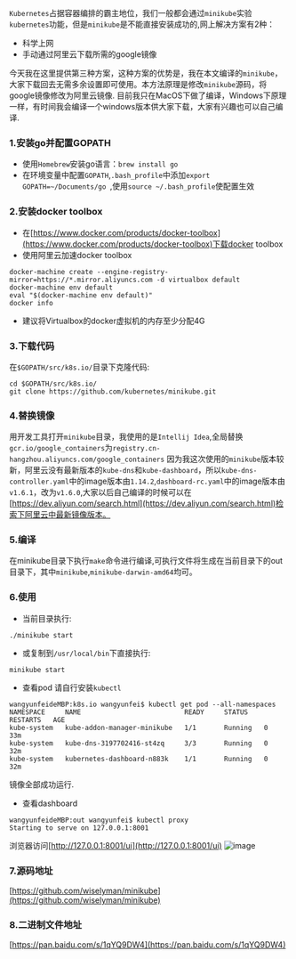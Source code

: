 `Kubernetes`占据容器编排的霸主地位，我们一般都会通过`minikube`实验`kubernetes`功能，但是`minikube`是不能直接安装成功的,网上解决方案有2种：
- 科学上网
- 手动通过阿里云下载所需的google镜像

今天我在这里提供第三种方案，这种方案的优势是，我在本文编译的`minikube`，大家下载回去无需多余设置即可使用。本方法原理是修改`minikube`源码，将google镜像修改为阿里云镜像.
目前我只在MacOS下做了编译，Windows下原理一样，有时间我会编译一个windows版本供大家下载，大家有兴趣也可以自己编译.
### 1.安装go并配置GOPATH
- 使用`Homebrew`安装go语言：`brew install go`
- 在环境变量中配置`GOPATH`,`.bash_profile`中添加`export GOPATH=~/Documents/go
`,使用`source ~/.bash_profile`使配置生效

### 2.安装docker toolbox
- 在[https://www.docker.com/products/docker-toolbox](https://www.docker.com/products/docker-toolbox)下载docker toolbox
- 使用阿里云加速docker toolbox
```shell
docker-machine create --engine-registry-mirror=https://*.mirror.aliyuncs.com -d virtualbox default
docker-machine env default
eval "$(docker-machine env default)"
docker info
```
- 建议将Virtualbox的docker虚拟机的内存至少分配4G

### 3.下载代码
在`$GOPATH/src/k8s.io/`目录下克隆代码:
```shell
cd $GOPATH/src/k8s.io/
git clone https://github.com/kubernetes/minikube.git
```
### 4.替换镜像
用开发工具打开`minikube`目录，我使用的是`Intellij Idea`,全局替换`gcr.io/google_containers`为`registry.cn-hangzhou.aliyuncs.com/google_containers`
因为我这次使用的`minikube`版本较新，阿里云没有最新版本的`kube-dns`和`kube-dashboard`，所以`kube-dns-controller.yaml`中的image版本由`1.14.2`,`dashboard-rc.yaml`中的image版本由`v1.6.1`，改为`v1.6.0`,大家以后自己编译的时候可以在[https://dev.aliyun.com/search.html](https://dev.aliyun.com/search.html)检索下阿里云中最新镜像版本。

### 5.编译
在minikube目录下执行`make`命令进行编译,可执行文件将生成在当前目录下的out目录下，其中`minikube`,`minikube-darwin-amd64`均可。

### 6.使用
- 当前目录执行:
```shell
./minikube start

```
- 或复制到`/usr/local/bin`下直接执行:
```shell
minikube start
```

- 查看pod
请自行安装`kubectl`
```
wangyunfeideMBP:k8s.io wangyunfei$ kubectl get pod --all-namespaces
NAMESPACE     NAME                          READY     STATUS    RESTARTS   AGE
kube-system   kube-addon-manager-minikube   1/1       Running   0          33m
kube-system   kube-dns-3197702416-st4zq     3/3       Running   0          32m
kube-system   kubernetes-dashboard-n883k    1/1       Running   0          32m
```
镜像全部成功运行.

- 查看dashboard
```shell
wangyunfeideMBP:out wangyunfei$ kubectl proxy
Starting to serve on 127.0.0.1:8001
```
浏览器访问[http://127.0.0.1:8001/ui](http://127.0.0.1:8001/ui)
![image](https://raw.githubusercontent.com/wiselyman/minikube/master/dashboard.png)

### 7.源码地址
[https://github.com/wiselyman/minikube](https://github.com/wiselyman/minikube)

### 8.二进制文件地址
[https://pan.baidu.com/s/1qYQ9DW4](https://pan.baidu.com/s/1qYQ9DW4)